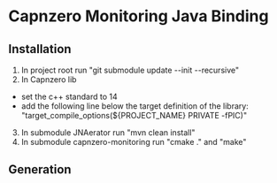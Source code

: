 # Capnzero Monitoring Java Binding

## Installation
1. In project root run "git submodule update --init --recursive"
2. In Capnzero lib 
  - set the c++ standard to 14
  - add the following line below the target definition of the library: "target_compile_options(${PROJECT_NAME} PRIVATE -fPIC)"
3. In submodule JNAerator run "mvn clean install"
4. In submodule capnzero-monitoring run "cmake ." and "make"

## Generation
